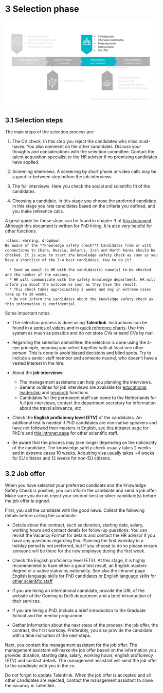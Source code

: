 # 3 Selection phase

![SelectionPhase](../PhDPostDocs/Appendices/3Selection.PNG)


## 3.1 Selection steps 

The main steps of the selection process are:

1. The CV check. In this step you reject the candidates who miss must-haves. You also comment on the other candidates. Discuss your thoughts and considerations with the selection committee. Contact the talent acquisition specialist or the HR advisor if no promising candidates have applied. 

2. Screening interviews. A screening by short phone or video calls may be a good in-between step before the job interviews. 

3. The full interviews. Here you check the social and scientific fit of the candidates. 

4. Choosing a candidate. In this stage you choose the preferred candidate. In this stage you rate candidates based on the criteria you defined, and you make reference calls. 


A great guide for these steps can be found in chapter 3 of [this document](../PhDPostDocs/Appendices/PhD%20Recruitment%20en%20Selection%20Guide%20V1.pdf). Although this document is written for PhD hiring, it is also very helpful for other functions. 

```{admonition} Knowledge safety check
:class: warning, dropdown
Be aware of the **knowledge safety check**! Candidates from or with connections to China, Russia, Belarus, Iran and North Korea should be checked. It is wise to start the knowledge safety check as soon as you have a shortlist of the 3-4 best candidates. How to do it? 

  * Send an email to HR with the candidate(s) name(s) to be checked and the number of the vacancy.  
  * HR will communicate with the safety knowledge department. HR will inform you about the outcome as soon as they have the result.  
  * This check takes approximately 2 weeks and may in extreme cases take up to 10 weeks. 
  * Do not inform the candidates about the knowledge safety check as this information is confidential. 
```


Some important notes: 
* The selection process is done using **Talentlink**. Instructions can be found in a [series of videos](https://www.youtube.com/watch?v=qbWrpIaE6Ac&list=PLvaU1SY38TUVKbhgaSeaaKQhWeHsRUDiZ&index=1)
and in [quick reference charts](https://intranet.tudelft.nl/en/group/guest/-/recruitmentsysteem). Use this system as much as possible and do not store CVs or send CVs by mail. 

* Regarding the selection committee: the selection is done using the 4-eye principle, meaning you select together with at least one other person. This is done to avoid biased decisions and blind spots. Try to include a senior staff member and someone neutral, who doesn’t have a vested interest in the hire.

* About the **job interviews**: 

  * The management assistants can help you planning the interviews.  
  * General outlines for job interviews are available for [educational](../PhDPostDocs/Appendices/JobInterview_HelpingFiles/SPV%20Education%20Questionaire%20-%2020221220.%20-final.docx), 
  [leadership](../PhDPostDocs/Appendices/JobInterview_HelpingFiles/SPV%20Leadership%20questionaire%2020221220%20-%20final.docx) and [research](../PhDPostDocs/Appendices/JobInterview_HelpingFiles/SPV%20Research%20Questionaire%2020221220%20-%20final.docx) functions.  
  * Candidates for the permanent staff can come to the Netherlands for full job interviews, contact the department secretary for information about the travel allowance, etc 


* Check the **English proficiency level (ETV)** of the candidates. An additional test is needed if PhD candidates are non-native speakers and have not followed their masters in English, see [this intranet page](https://intranet.tudelft.nl/en/-/english-language-skills-etv-for-phd-candidates?p_l_back_url=%2Fen%2Fgroup%2Fguest%2Fsearch%3Fq%3Detv) for PhD's and [this intranet page](https://intranet.tudelft.nl/en/-/itav-english-language-skills?p_l_back_url=%2Fen%2Fgroup%2Fguest%2Fsearch%3Fq%3Detv) for other scientific staff.


* Be aware that the process may take longer depending on the nationality of the candidate. The knowledge safety check usually takes 2 weeks and in extreme cases 10 weeks. Acquiring visa usually takes ~4 weeks for EU citizens and 12 weeks for non-EU citizens. 


## 3.2 Job offer 

When you have selected your preferred candidate and the Knowledge Safety Check is positive, you can inform the candidate and send a job offer. Make sure you do not reject your second-best or silver candidate(s) before the job offer is signed.  

First, you call the candidate with the good news. Collect the following details before calling the candidate: 

* Details about the contract, such as duration, starting date, salary, working hours and contact details for follow-up questions. You can revisit the Vacancy Format for details and contact the HR advisor if you have any questions regarding this. Planning the first workday in a holiday period is not preferred, but if you choose to do so please ensure someone will be there for the new employee during the first week. 

* Check the English proficiency level (ETV). At this stage, it is highly recommended to have either a good test result, an English masters degree or a native status by nationality. See also the intranet page [English language skills for PhD candidates](https://intranet.tudelft.nl/en/-/english-language-skills-etv-for-phd-candidates?p_l_back_url=%2Fen%2Fgroup%2Fguest%2Fsearch%3Fq%3Detv) or [English language skills for other scientific staff](https://intranet.tudelft.nl/en/-/itav-english-language-skills?p_l_back_url=%2Fen%2Fgroup%2Fguest%2Fsearch%3Fq%3Detv)

* If you are hiring an international candidate, provide the URL of the website of the Coming to Delft department and a brief introduction of their services.  

* If you are hiring a PhD, include a brief introduction to the Graduate School and the mentor programme. 

* Gather information about the next steps of the process: the job offer, the contract, the first workday. Preferably, you also provide the candidate with a time indication of the next steps. 

Next, you contact the management assistant for the job offer. The management assistant will make the job offer based on the information you provide: duration, starting date, salary, working hours, english proficiency (ETV) and contact details. The management assistant will send the job offer to the candidate with you in the cc. 

Do not forget to update Talentlink. When the job offer is accepted and all other candidates are rejected, contact the management assistant to close the vacancy in Talentlink. 